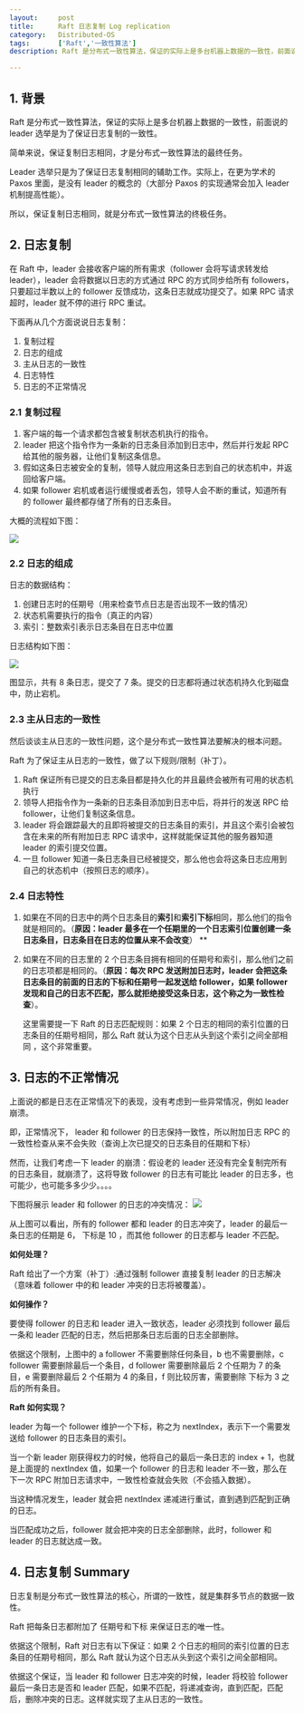 ```yaml
---
layout:     post
title:      Raft 日志复制 Log replication
category:   Distributed-OS
tags:       ['Raft','一致性算法']
description: Raft 是分布式一致性算法，保证的实际上是多台机器上数据的一致性，前面说的 leader 选举是为了保证日志复制的一致性。

---
```

         
## 1. 背景
Raft 是分布式一致性算法，保证的实际上是多台机器上数据的一致性，前面说的 leader 选举是为了保证日志复制的一致性。

简单来说，保证复制日志相同，才是分布式一致性算法的最终任务。

Leader 选举只是为了保证日志复制相同的辅助工作。实际上，在更为学术的 Paxos 里面，是没有 leader 的概念的（大部分 Paxos 的实现通常会加入 leader 机制提高性能）。

所以，保证复制日志相同，就是分布式一致性算法的终极任务。

## 2. 日志复制
在 Raft 中，leader 会接收客户端的所有需求（follower 会将写请求转发给 leader），leader 会将数据以日志的方式通过 RPC 的方式同步给所有 followers，只要超过半数以上的 follower 反馈成功，这条日志就成功提交了。如果 RPC 请求超时，leader 就不停的进行 RPC 重试。

下面再从几个方面说说日志复制：

1. 复制过程
2. 日志的组成
3. 主从日志的一致性
4. 日志特性
5. 日志的不正常情况

### 2.1 复制过程
1. 客户端的每一个请求都包含被复制状态机执行的指令。
2. leader 把这个指令作为一条新的日志条目添加到日志中，然后并行发起 RPC 给其他的服务器，让他们复制这条信息。
3. 假如这条日志被安全的复制，领导人就应用这条日志到自己的状态机中，并返回给客户端。
4. 如果 follower 宕机或者运行缓慢或者丢包，领导人会不断的重试，知道所有的 follower 最终都存储了所有的日志条目。

大概的流程如下图：

<img src="./images/分布式系统/2020-02-12-1.png" />

### 2.2 日志的组成
日志的数据结构：

1. 创建日志时的任期号（用来检查节点日志是否出现不一致的情况）
2. 状态机需要执行的指令（真正的内容）
3. 索引：整数索引表示日志条目在日志中位置

日志结构如下图：

<img src="./images/分布式系统/2020-02-12-2.png" />

图显示，共有 8 条日志，提交了 7 条。提交的日志都将通过状态机持久化到磁盘中，防止宕机。

### 2.3 主从日志的一致性
然后谈谈主从日志的一致性问题，这个是分布式一致性算法要解决的根本问题。

Raft 为了保证主从日志的一致性，做了以下规则/限制（补丁）。

1. Raft 保证所有已提交的日志条目都是持久化的并且最终会被所有可用的状态机执行
2. 领导人把指令作为一条新的日志条目添加到日志中后，将并行的发送 RPC 给 follower，让他们复制这条信息。
3. leader 将会跟踪最大的且即将被提交的日志条目的索引，并且这个索引会被包含在未来的所有附加日志 RPC 请求中，这样就能保证其他的服务器知道 leader 的索引提交位置。
4. 一旦 follower 知道一条日志条目已经被提交，那么他也会将这条日志应用到自己的状态机中（按照日志的顺序）。

### 2.4 日志特性
1. 如果在不同的日志中的两个日志条目的**索引**和<b>索引下标</b>相同，那么他们的指令就是相同的。（**原因：leader 最多在一个任期里的一个日志索引位置创建一条日志条目，日志条目在日志的位置从来不会改变**）
**
2. 如果在不同的日志里的 2 个日志条目拥有相同的任期号和索引，那么他们之前的日志项都是相同的。（**原因：每次 RPC 发送附加日志时，leader 会把这条日志条目的前面的日志的下标和任期号一起发送给 follower，如果 follower 发现和自己的日志不匹配，那么就拒绝接受这条日志，这个称之为一致性检查**）。

    这里需要提一下 Raft 的日志匹配规则：如果 2 个日志的相同的索引位置的日志条目的任期号相同，那么 Raft 就认为这个日志从头到这个索引之间全部相同 ，这个非常重要。

## 3. 日志的不正常情况

上面说的都是日志在正常情况下的表现，没有考虑到一些异常情况，例如 leader 崩溃。

即，正常情况下， leader 和 follower 的日志保持一致性，所以附加日志 RPC 的一致性检查从来不会失败（查询上次已提交的日志条目的任期和下标）

然而，让我们考虑一下 leader 的崩溃：假设老的 leader 还没有完全复制完所有的日志条目，就崩溃了，这将导致 follower 的日志有可能比 leader 的日志多，也可能少，也可能多多少少。。。。

下图将展示 leader 和 follower 的日志的冲突情况：
<img src="./images/分布式系统/2020-02-12-3.png" />

从上图可以看出，所有的 follower 都和 leader 的日志冲突了，leader 的最后一条日志的任期是 6， 下标是 10 ，而其他 follower 的日志都与 leader 不匹配。

**如何处理？**

Raft 给出了一个方案（补丁）:通过强制 follower 直接复制 leader 的日志解决（意味着 follower 中的和 leader 冲突的日志将被覆盖）。

**如何操作？**

要使得 follower 的日志和 leader 进入一致状态，leader 必须找到 follower 最后一条和 leader 匹配的日志，然后把那条日志后面的日志全部删除。

依据这个限制，上图中的 a follower 不需要删除任何条目，b 也不需要删除，c follower 需要删除最后一个条目，d follower 需要删除最后 2 个任期为 7 的条目，e 需要删除最后 2 个任期为 4 的条目，f 则比较厉害，需要删除 下标为 3 之后的所有条目。

**Raft 如何实现？**

leader 为每一个 follower 维护一个下标，称之为 nextIndex，表示下一个需要发送给 follower 的日志条目的索引。

当一个新 leader 刚获得权力的时候，他将自己的最后一条日志的 index + 1，也就是上面提的 nextIndex 值，如果一个 follower 的日志和 leader 不一致，那么在下一次 RPC 附加日志请求中，一致性检查就会失败（不会插入数据）。

当这种情况发生，leader 就会把 nextIndex 递减进行重试，直到遇到匹配到正确的日志。

当匹配成功之后，follower 就会把冲突的日志全部删除，此时，follower 和 leader 的日志就达成一致。

## 4. 日志复制 Summary
日志复制是分布式一致性算法的核心，所谓的一致性，就是集群多节点的数据一致性。

Raft 把每条日志都附加了 任期号和下标 来保证日志的唯一性。

依据这个限制，Raft 对日志有以下保证：如果 2 个日志的相同的索引位置的日志条目的任期号相同，那么 Raft 就认为这个日志从头到这个索引之间全部相同。

依据这个保证，当 leader 和 follower 日志冲突的时候，leader 将校验 follower 最后一条日志是否和 leader 匹配，如果不匹配，将递减查询，直到匹配，匹配后，删除冲突的日志。这样就实现了主从日志的一致性。
